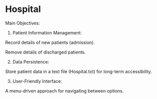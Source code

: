 # Hospital
Main Objectives:

1. Patient Information Management:

Record details of new patients (admission).

Remove details of discharged patients.



2. Data Persistence:

Store patient data in a text file (Hospital.txt) for long-term accessibility.



3. User-Friendly Interface:

A menu-driven approach for navigating between options.
